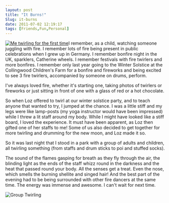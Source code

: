 ```yaml
---
layout: post
title: "It Burns!"
Slug: it-burns
date: 2011-07-02 12:19:17
tags: [Friends,Fun,Personal]
---
```

[![](/wp-content/uploads/2011/07/IMG_1522-150x150.jpg "Me twirling for the first time")](/wp-content/uploads/2011/07/IMG_1522.jpg)I remember, as a child, watching someone juggling with fire. I remember lots of fire being present in public celebrations when I grew up in Germany. I remember bonfire night in the UK, sparklers, Catherine wheels. I remember festivals with fire twirlers and more bonfires. I remember only last year going to the Winter Solstice at the Collingwood Children's Farm for a bonfire and fireworks and being excited to see 3 fire twirlers, accompanied by someone on drums, perform.

I've always loved fire, whether it's starting one, taking photos of twirlers or fireworks or just sitting in front of one with a glass of red or a hot chocolate.

So when Loz offered to twirl at our winter solstice party, and to teach anyone that wanted to try, I jumped at the chance. I was a little stiff and my legs were like lamp-posts (my yoga instructor would have been impressed) while I threw a lit staff around my body. While I might have looked like a stiff board, I loved the experience. It must have been apparent, as Loz then gifted one of her staffs to me! Some of us also decided to get together for more twirling and drumming for the new moon, and Loz made it so.

So it was last night that I stood in a park with a group of adults and children, all twirling something (from staffs and drum sticks to poi and stuffed socks).

The sound of the flames gasping for breath as they fly through the air, the blinding light as the ends of the staff whizz round in the darkness and the heat that passed round your body. All the senses get a treat. Even the nose, which smells the burning shellite and singed hair! And the best part of the evening had to be being surrounded with other fire dancers at the same time. The energy was immense and awesome. I can't wait for next time.

![](/wp-content/uploads/2011/07/twirling.jpg "Group Twirling")
